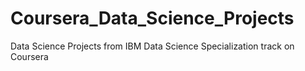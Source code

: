 # Coursera_Data_Science_Projects
Data Science Projects from IBM Data Science Specialization track on Coursera
